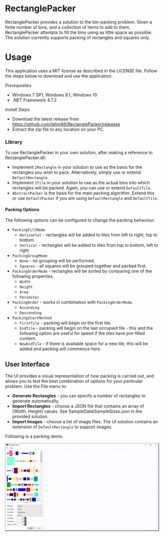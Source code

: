 # RectanglePacker
RectanglePacker provides a solution to the bin-packing problem. Given a finite number of bins, and a collection of items to add to them, RectanglePacker attempts to fill the bins using as little space as possible. The solution currently supports packing of rectangles and squares only.

# Usage
This application uses a MIT license as described in the LICENSE file. Follow the steps below to download and use the application.

_Prerequisites_
* Windows 7 SP1, Windows 8.1, Windows 10
* .NET Framework 4.7.2

_Install Steps_
* Download the latest release from https://github.com/lahm86/RectanglePacker/releases
* Extract the zip file to any location on your PC.

### Library
To use RectanglePacker in your own solution, after making a reference to RectanglePacker.dll:

* Implement `IRectangle` in your solution to use as the basis for the rectangles you wish to pack. Alternatively, simply use or extend `DefaultRectangle`.
* Implement `ITile` in your solution to use as the actual bins into which rectangles will be packed. Again, you can use or extend `DefaultTile`.
* `AbstractPacker` is the basis for the main packing algorithm. Extend this or use `DefaultPacker` if you are using `DefaultRectangle` and `DefaultTile`.

#### Packing Options
The following options can be configured to change the packing behaviour.

* `PackingFillMode`
  * `Horizontal` - rectangles will be added to tiles from left to right, top to bottom.
  * `Vertical` - rectangles will be added to tiles from top to bottom, left to right.
* `PackingGroupMode`
  * `None` - no grouping will be performed.
  * `Squares` - all squares will be grouped together and packed first.
* `PackingOrderMode` - rectangles will be sorted by comparing one of the following properties.
  * `Width`
  * `Height`
  * `Area`
  * `Perimiter`
* `PackingOrder` - works in combination with `PackingOrderMode`.
  * `Ascending`
  * `Descending`
* `PackingStartMethod`
  * `FirstTile` - packing will begin on the first tile.
  * `EndTile` - packing will begin on the last occupied tile - this and the following option are useful for speed if the tiles have pre-filled content.
  * `NewEndTile` - if there is available space for a new tile, this will be added and packing will commence here.

## User Interface
The UI provides a visual representation of how packing is carried out, and allows you to test the best combination of options for your particular problem. Use the File menu to:
* **Generate Rectangles** - you can specify a number of rectangles to generate automatically.
* **Import Rectangles** - choose a JSON file that contains an array of [Width, Height] values. See SampleData\SampleSizes.json in the provided solution.
* **Import Images** - choose a list of image files. The UI solution contains an extension of `DefaultRectangle` to support images.

Following is a packing demo.

![UI Packing Demo](https://github.com/lahm86/RectanglePacker/blob/main/Resources/PackingDemo.gif)
